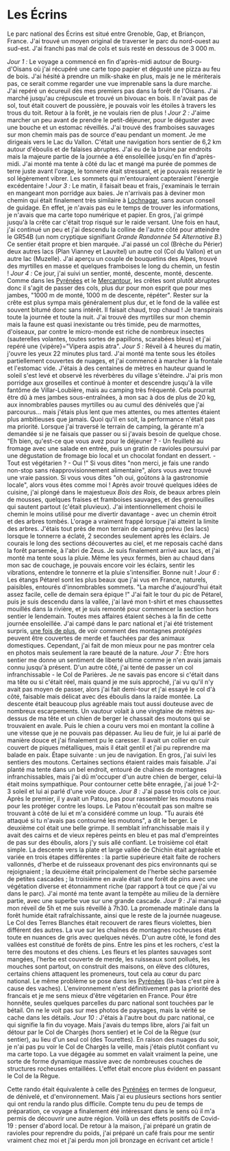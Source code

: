 # Les Écrins

Le parc national des Écrins est situé entre Grenoble, Gap, et Briançon, France. J'ai trouvé un moyen original de traverser le parc du nord-ouest au sud-est. J'ai franchi pas mal de cols et suis resté en dessous de 3 000 m.

*Jour 1 :* Le voyage a commencé en fin d'après-midi autour de Bourg-d'Oisans où j'ai récupéré une carte topo papier et dégusté une pizza au feu de bois. J'ai hésité à prendre un milk-shake en plus, mais je ne le mériterais pas, ce serait comme regarder une vue imprenable sans la dure marche. J'ai repéré un écureuil dès mes premiers pas dans la forêt de l'Oisans. J'ai marché jusqu'au crépuscule et trouvé un bivouac en bois. Il n'avait pas de sol, tout était couvert de poussière, je pouvais voir les étoiles à travers les trous du toit. Retour à la forêt, je ne voulais rien de plus !
*Jour 2 :* J'aime marcher un peu avant de prendre le petit-déjeuner, pour le déguster avec une bouche et un estomac réveillés. J'ai trouvé des framboises sauvages sur mon chemin mais pas de source d'eau pendant un moment. Je me dirigeais vers le Lac du Vallon. C'était une navigation hors sentier de 6,2 km autour d'éboulis et de falaises abruptes. J'ai eu de la bruine par endroits mais la majeure partie de la journée a été ensoleillée jusqu'en fin d'après-midi. J'ai monté ma tente à côté du lac et mangé ma purée de pommes de terre juste avant l'orage, le tonnerre était stressant, et je pouvais ressentir le sol légèrement vibrer. Les sommets qui m'entouraient capteraient l'énergie excédentaire !
*Jour 3 :* Le matin, il faisait beau et frais, j'examinais le terrain en mangeant mon porridge aux baies. Je n'arrivais pas à deviner mon chemin qui était finalement très similaire à [Lochnagar](story:Rees_Lochnagar_Dart), sans aucun conseil de guidage. En effet, je n'avais pas eu le temps de trouver les informations, je n'avais que ma carte topo numérique et papier. En gros, j'ai grimpé jusqu'à la crête car c'était trop risqué sur le raide versant. Une fois en haut, j'ai continué un peu et j'ai descendu la colline de l'autre côté pour atteindre le GR54B (un nom cryptique signifiant *Grande Randonnée 54 Alternative B*.) Ce sentier était propre et bien marquée. J'ai passé un col (Brèche du Périer) deux autres lacs (Plan Vianney et Lauvitel) un autre col (Col du Vallon) et un autre lac (Muzelle). J'ai aperçu un couple de bouquetins des Alpes, trouvé des myrtilles en masse et quelques framboises le long du chemin, un festin !
*Jour 4 :* Ce jour, j'ai suivi un sentier, monté, descente, monté, descente. Comme dans les [Pyrénées](story:Pyrenees) et le [Mercantour](story:Trou_Ane), les crêtes sont plutôt abruptes donc il s'agit de passer des cols, plus dur pour mon esprit que pour mes jambes, "1000 m de monté, 1000 m de descente, répéter". Rester sur la crête est plus sympa mais généralement plus dur, et le fond de la vallée est souvent bitumé donc sans intérêt. Il faisait chaud, trop chaud ! Je transpirais toute la journée et toute la nuit. J'ai trouvé des myrtilles sur mon chemin mais la faune est quasi inexistante ou très timide, peu de marmottes, d'oiseaux, par contre le micro-monde est riche de nombreux insectes (sauterelles volantes, toutes sortes de papillons, scarabées bleus) et j'ai repéré une {vipère}="Vipera aspis atra".
*Jour 5 :* Réveil à 4 heures du matin, j'ouvre les yeux 22 minutes plus tard. J'ai monté ma tente sous les étoiles partiellement couvertes de nuages, et j'ai commencé à marcher à la frontale et l'estomac vide. J'étais à des centaines de mètres en hauteur quand le soleil s'est levé et observé les réverbères du village s'éteindre. J'ai pris mon porridge aux groseilles et continué à monter et descendre jusqu'à la ville fantôme de Villar-Loubière, mais au camping très fréquenté. Cela pourrait être dû à mes jambes sous-entraînées, à mon sac à dos de plus de 20 kg, aux innombrables pauses myrtilles ou au cumul des dénivelés que j'ai parcourus... mais j'étais plus lent que mes attentes, ou mes attentes étaient plus ambitieuses que jamais. Quoi qu'il en soit, la performance n'était pas ma priorité. Lorsque j'ai traversé le terrain de camping, la gérante m'a demandée si je ne faisais que passer ou si j'avais besoin de quelque chose. "Eh bien, qu'est-ce que vous avez pour le déjeuner ? - Un feuilleté au fromage avec une salade en entrée, puis un gratin de ravioles poursuivi par une dégustation de fromage bio local et un chocolat fondant en dessert. - Tout est végétarien ? - Oui !" Si vous dites "non merci, je fais une rando non-stop sans réapprovisionnement alimentaire", alors vous avez trouvé une vraie passion. Si vous vous dites "oh oui, goûtons à la gastronomie locale", alors vous êtes comme moi ! Après avoir trouvé quelques idées de cuisine, j'ai plongé dans le majestueux *Bois des Rois*, de beaux arbres plein de mousses, quelques fraises et framboises sauvages, et des grenouilles qui sautent partout (c'était pluvieux). J'ai intentionnellement choisi le chemin le moins utilisé pour me divertir davantage - avec un chemin étroit et des arbres tombés. L'orage a vraiment frappé lorsque j'ai atteint la limite des arbres. J'étais tout près de mon terrain de camping prévu (les lacs) lorsque le tonnerre a éclaté, 2 secondes seulement après les éclairs. Je courais le long des sections découvertes au ciel, et me reposais caché dans la forêt parsemée, à l'abri de Zeus. Je suis finalement arrivé aux lacs, et j'ai monté ma tente sous la pluie. Même les yeux fermés, bien au chaud dans mon sac de couchage, je pouvais encore voir les éclairs, sentir les vibrations, entendre le tonnerre et la pluie s'intensifier. Bonne nuit !
*Jour 6 :* Les étangs Pétarel sont les plus beaux que j'ai vus en France, naturels, paisibles, entourés d'innombrables sommets. "La marche d'aujourd'hui était assez facile, celle de demain sera épique !" J'ai fait le tour du pic de Pétarel, puis je suis descendu dans la vallée, j'ai lavé mon t-shirt et mes chaussettes mouillés dans la rivière, et je suis remonté pour commencer la section hors sentier le lendemain. Toutes mes affaires étaient sèches à la fin de cette journée ensoleillée. J'ai campé dans le parc national et j'ai été tristement surpris, [une fois de plus](story:Pyrenees), de voir comment des montagnes *protégées* peuvent être couvertes de merde et fauchées par des animaux domestiques. Cependant, j'ai fait de mon mieux pour ne pas montrer cela en photos mais seulement la rare beauté de la nature.
*Jour 7 :* Être hors sentier me donne un sentiment de liberté ultime comme je n'en avais jamais connu jusqu'à présent. D'un autre côté, j'ai tenté de passer un col infranchissable - le Col de Parières. Je ne savais pas encore si c'était dans ma tête ou si c'était réel, mais quand je me suis approché, j'ai vu qu'il n'y avait pas moyen de passer, alors j'ai fait demi-tour et j'ai essayé le col d'à côté, faisable mais délicat avec des éboulis dans la raide montée. La descente était beaucoup plus agréable mais tout aussi douteuse avec de nombreux escarpements. Un vautour volait à une vingtaine de mètres au-dessus de ma tête et un chien de berger le chassait des moutons qui se trouvaient en avale. Puis le chien a couru vers moi en montant la colline à une vitesse que je ne pouvais pas dépasser. Au lieu de fuir, je lui ai parlé de manière douce et j'ai finalement pu le caresser. Il avait un collier en cuir couvert de piques métalliques, mais il était gentil et j'ai pu reprendre ma balade en paix. Étape suivante : un jeu de navigation. En gros, j'ai suivi les sentiers des moutons. Certaines sections étaient raides mais faisable. J'ai planté ma tente dans un bel endroit, entouré de chaînes de montagnes infranchissables, mais j'ai dû m'occuper d'un autre chien de berger, celui-là était moins sympathique. Pour contourner cette bête enragée, j'ai joué 1-2-3 soleil et lui ai parlé d'une voie douce.
*Jour 8 :* J'ai passé trois cols ce jour. Après le premier, il y avait un Patou, pas pour rassembler les moutons mais pour les protéger contre les loups. Le Patou n'écoutait pas son maître se trouvant à côté de lui et m'a considéré comme un loup. "Tu aurais été attaqué si tu n'avais pas contourné les moutons", a dit le berger. Le deuxième col était une belle grimpe. Il semblait infranchissable mais il y avait des cairns et de vieux repères peints en bleu et pas mal d'empreintes de pas sur des éboulis, alors j'y suis allé confiant. Le troisième col était simple. La descente vers la plate et large vallée de Chichin était agréable et variée en trois étapes différentes : la partie supérieure était faite de rochers vallonnés, d'herbe et de ruisseaux provenant des pics environnants qui se rejoignaient ; la deuxième était principalement de l'herbe sèche parsemée de petites cascades ; la troisième en avale était une forêt de pins avec une végétation diverse et étonnamment riche (par rapport à tout ce que j'ai vu dans le parc). J'ai monté ma tente avant la tempête au milieu de la dernière partie, avec une superbe vue sur une grande cascade.
*Jour 9 :* J'ai manqué mon réveil de 5h et me suis réveillé à 7h30. La promenade matinale dans la forêt humide était rafraîchissante, ainsi que le reste de la journée nuageuse. Le Col des Terres Blanches était recouvert de rares fleurs violettes, bien différent des autres. La vue sur les chaînes de montagnes rocheuses était toute en nuances de gris avec quelques névés. D'un autre côté, le fond des vallées est constitué de forêts de pins. Entre les pins et les rochers, c'est la terre des moutons et des chiens. Les fleurs et les plantes sauvages sont mangées, l'herbe est couverte de merde, les ruisseaux sont pollués, les mouches sont partout, on construit des maisons, on élève des clôtures, certains chiens attaquent les promeneurs, tout cela au cœur du parc national. Le même problème se pose dans les [Pyrénées](story:Pyrenees) (là-bas c'est pire à cause des vaches). L'environnement n'est définitivement pas la priorité des francais et je me sens mieux d'être végétarien en France. Pour être honnête, seules quelques parcelles du parc national sont touchées par le bétail. On ne le voit pas sur mes photos de paysages, mais la vérité se cache dans les détails.
*Jour 10 :* J'étais à l'autre bout du parc national, ce qui signifie la fin du voyage. Mais j'avais du temps libre, alors j'ai fait un détour par le Col de Chargès (hors sentier) et le Col de la Règue (sur sentier), au lieu d'un seul col (des Tourettes). En raison des nuages du soir, je n'ai pas pu voir le Col de Chargès la veille, mais j'étais plutôt confiant vu ma carte topo. La vue dégagée au sommet en valait vraiment la peine, une sorte de forme dynamique massive avec de nombreuses couches de structures rocheuses entaillées. L'effet était encore plus évident en passant le Col de la Règue.

Cette rando était équivalente à celle des [Pyrénées](story:Pyrenees) en termes de longueur, de dénivelé, et d'environnement. Mais j'ai eu plusieurs sections hors sentier qui ont rendu la rando plus difficile. Compte tenu du peu de temps de préparation, ce voyage a finalement été intéressant dans le sens où il m'a permis de découvrir une autre région. Voilà un des effets positifs de Covid-19 : penser d'abord local. De retour à la maison, j'ai préparé un gratin de ravioles pour reprendre du poids, j'ai préparé un café frais pour me sentir vraiment chez moi et j'ai perdu mon joli bronzage en écrivant cet article !
